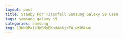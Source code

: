 ```yaml
---
layout: post
title: Stanby For Titanfall Samsung Galaxy S9 Case
tags: samsung galaxy s9
categories: samsung
img: 13NN9Paiz3WSMyEKndAo6jrFW_wK0VHwe
---
```

